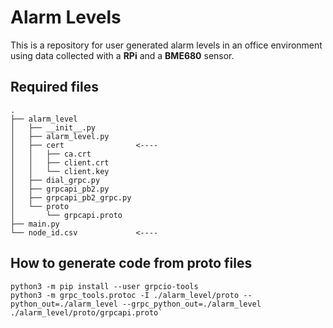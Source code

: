 # Alarm Levels
This is a repository for user generated alarm levels in an office environment using data collected with a **RPi** and a **BME680** sensor.
## Required files
```
.
├── alarm_level
│   ├── __init__.py
│   ├── alarm_level.py
│   ├── cert                <---- 
│   │   ├── ca.crt
│   │   ├── client.crt
│   │   └── client.key
│   ├── dial_grpc.py
│   ├── grpcapi_pb2.py
│   ├── grpcapi_pb2_grpc.py
│   └── proto
│       └── grpcapi.proto
├── main.py
└── node_id.csv             <---- 
```
## How to generate code from proto files
```
python3 -m pip install --user grpcio-tools
python3 -m grpc_tools.protoc -I ./alarm_level/proto --python_out=./alarm_level --grpc_python_out=./alarm_level ./alarm_level/proto/grpcapi.proto`
```
